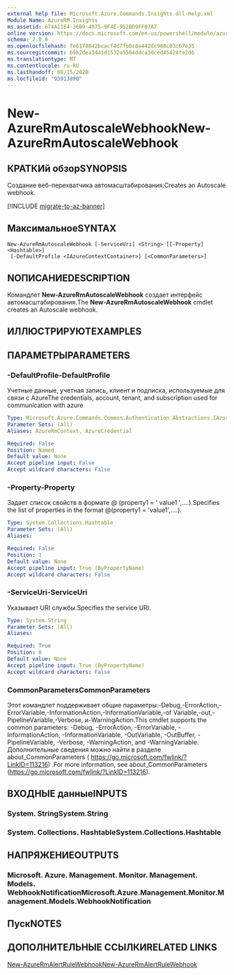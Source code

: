 ```yaml
---
external help file: Microsoft.Azure.Commands.Insights.dll-Help.xml
Module Name: AzureRM.Insights
ms.assetid: 674A11E4-36B9-4075-9F4E-952BD9FF07A7
online version: https://docs.microsoft.com/en-us/powershell/module/azurerm.insights/new-azurermautoscalewebhook
schema: 2.0.0
ms.openlocfilehash: fe6170842bcacf4d7fb0c8e442dc988c03c67e35
ms.sourcegitcommit: b9b2dea3441d1532a5564ddca3dced45424fe2d6
ms.translationtype: MT
ms.contentlocale: ru-RU
ms.lasthandoff: 08/15/2020
ms.locfileid: "93913890"
---
```

# <span data-ttu-id="6337c-101">New-AzureRmAutoscaleWebhook</span><span class="sxs-lookup"><span data-stu-id="6337c-101">New-AzureRmAutoscaleWebhook</span></span>

## <span data-ttu-id="6337c-102">КРАТКИй обзор</span><span class="sxs-lookup"><span data-stu-id="6337c-102">SYNOPSIS</span></span>
<span data-ttu-id="6337c-103">Создание веб-перехватчика автомасштабирования.</span><span class="sxs-lookup"><span data-stu-id="6337c-103">Creates an Autoscale webhook.</span></span>

[!INCLUDE [migrate-to-az-banner](../../includes/migrate-to-az-banner.md)]

## <span data-ttu-id="6337c-104">Максимальное</span><span class="sxs-lookup"><span data-stu-id="6337c-104">SYNTAX</span></span>

```
New-AzureRmAutoscaleWebhook [-ServiceUri] <String> [[-Property] <Hashtable>]
 [-DefaultProfile <IAzureContextContainer>] [<CommonParameters>]
```

## <span data-ttu-id="6337c-105">NОПИСАНИЕ</span><span class="sxs-lookup"><span data-stu-id="6337c-105">DESCRIPTION</span></span>
<span data-ttu-id="6337c-106">Командлет **New-AzureRmAutoscaleWebhook** создает интерфейс автомасштабирования.</span><span class="sxs-lookup"><span data-stu-id="6337c-106">The **New-AzureRmAutoscaleWebhook** cmdlet creates an Autoscale webhook.</span></span>

## <span data-ttu-id="6337c-107">ИЛЛЮСТРИРУЮТ</span><span class="sxs-lookup"><span data-stu-id="6337c-107">EXAMPLES</span></span>

## <span data-ttu-id="6337c-108">ПАРАМЕТРЫ</span><span class="sxs-lookup"><span data-stu-id="6337c-108">PARAMETERS</span></span>

### <span data-ttu-id="6337c-109">-DefaultProfile</span><span class="sxs-lookup"><span data-stu-id="6337c-109">-DefaultProfile</span></span>
<span data-ttu-id="6337c-110">Учетные данные, учетная запись, клиент и подписка, используемые для связи с Azure</span><span class="sxs-lookup"><span data-stu-id="6337c-110">The credentials, account, tenant, and subscription used for communication with azure</span></span>

```yaml
Type: Microsoft.Azure.Commands.Common.Authentication.Abstractions.IAzureContextContainer
Parameter Sets: (All)
Aliases: AzureRmContext, AzureCredential

Required: False
Position: Named
Default value: None
Accept pipeline input: False
Accept wildcard characters: False
```

### <span data-ttu-id="6337c-111">-Property</span><span class="sxs-lookup"><span data-stu-id="6337c-111">-Property</span></span>
<span data-ttu-id="6337c-112">Задает список свойств в формате @ (property1 = ' value1 ',....).</span><span class="sxs-lookup"><span data-stu-id="6337c-112">Specifies the list of properties in the format @(property1 = 'value1',....).</span></span>

```yaml
Type: System.Collections.Hashtable
Parameter Sets: (All)
Aliases:

Required: False
Position: 1
Default value: None
Accept pipeline input: True (ByPropertyName)
Accept wildcard characters: False
```

### <span data-ttu-id="6337c-113">-ServiceUri</span><span class="sxs-lookup"><span data-stu-id="6337c-113">-ServiceUri</span></span>
<span data-ttu-id="6337c-114">Указывает URI службы.</span><span class="sxs-lookup"><span data-stu-id="6337c-114">Specifies the service URI.</span></span>

```yaml
Type: System.String
Parameter Sets: (All)
Aliases:

Required: True
Position: 0
Default value: None
Accept pipeline input: True (ByPropertyName)
Accept wildcard characters: False
```

### <span data-ttu-id="6337c-115">CommonParameters</span><span class="sxs-lookup"><span data-stu-id="6337c-115">CommonParameters</span></span>
<span data-ttu-id="6337c-116">Этот командлет поддерживает общие параметры:-Debug,-ErrorAction,-ErrorVariable,-InformationAction,-InformationVariable,-of Variable,-out,-PipelineVariable,-Verbose, и-WarningAction.</span><span class="sxs-lookup"><span data-stu-id="6337c-116">This cmdlet supports the common parameters: -Debug, -ErrorAction, -ErrorVariable, -InformationAction, -InformationVariable, -OutVariable, -OutBuffer, -PipelineVariable, -Verbose, -WarningAction, and -WarningVariable.</span></span> <span data-ttu-id="6337c-117">Дополнительные сведения можно найти в разделе about_CommonParameters ( https://go.microsoft.com/fwlink/?LinkID=113216) .</span><span class="sxs-lookup"><span data-stu-id="6337c-117">For more information, see about_CommonParameters (https://go.microsoft.com/fwlink/?LinkID=113216).</span></span>

## <span data-ttu-id="6337c-118">ВХОДНЫЕ данные</span><span class="sxs-lookup"><span data-stu-id="6337c-118">INPUTS</span></span>

### <span data-ttu-id="6337c-119">System. String</span><span class="sxs-lookup"><span data-stu-id="6337c-119">System.String</span></span>

### <span data-ttu-id="6337c-120">System. Collections. Hashtable</span><span class="sxs-lookup"><span data-stu-id="6337c-120">System.Collections.Hashtable</span></span>

## <span data-ttu-id="6337c-121">НАПРЯЖЕНИЕ</span><span class="sxs-lookup"><span data-stu-id="6337c-121">OUTPUTS</span></span>

### <span data-ttu-id="6337c-122">Microsoft. Azure. Management. Monitor. Management. Models. WebhookNotification</span><span class="sxs-lookup"><span data-stu-id="6337c-122">Microsoft.Azure.Management.Monitor.Management.Models.WebhookNotification</span></span>

## <span data-ttu-id="6337c-123">Пуск</span><span class="sxs-lookup"><span data-stu-id="6337c-123">NOTES</span></span>

## <span data-ttu-id="6337c-124">ДОПОЛНИТЕЛЬНЫЕ ССЫЛКИ</span><span class="sxs-lookup"><span data-stu-id="6337c-124">RELATED LINKS</span></span>

[<span data-ttu-id="6337c-125">New-AzureRmAlertRuleWebhook</span><span class="sxs-lookup"><span data-stu-id="6337c-125">New-AzureRmAlertRuleWebhook</span></span>](./New-AzureRmAlertRuleWebhook.md)


